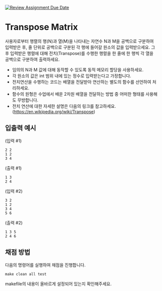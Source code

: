 [![Review Assignment Due Date](https://classroom.github.com/assets/deadline-readme-button-24ddc0f5d75046c5622901739e7c5dd533143b0c8e959d652212380cedb1ea36.svg)](https://classroom.github.com/a/-vJccIsk)
# Transpose Matrix

사용자로부터 행렬의 행(N)과 열(M)을 나타내는 자연수 N과 M을 공백으로 구분하여 입력받은 후, 줄 단위로 공백으로 구분된 각 행에 들어갈 원소의 값을 입력받으세요. 그 후 입력받은 행렬에 대해 전치(Transpose)를 수행한 행렬을 한 줄에 한 행씩 각 열을 공백으로 구분하여 출력하세요.

- 임의의 N과 M 값에 대해 동작할 수 있도록 동적 메모리 할당을 사용하세요.
- 각 원소의 값은 int 범위 내에 있는 정수로 입력받는다고 가정합니다.
- 전치연산을 수행하는 코드는 배열을 전달받아 연산하는 별도의 함수를 선언하여 처리하세요.
- 함수의 원형은 수업에서 배운 2차원 배열을 전달하는 방법 중 어떠한 형태를 사용해도 무방합니다.
- 전치 연산에 대한 자세한 설명은 다음의 링크를 참고하세요. (https://en.wikipedia.org/wiki/Transpose)

## 입출력 예시
(입력 #1)
```
2 2
1 2
3 4
```
(출력 #1)
```
1 3
2 4
```
(입력 #2)
```
3 2
1 2
3 4
5 6
```
(출력 #2)
```
1 3 5
2 4 6
```

## 채점 방법

다음의 명령어를 실행하여 채점을 진행합니다.

```Makefile
make clean all test
```

makefile의 내용이 올바르게 설정되어 있는지 확인해주세요.
